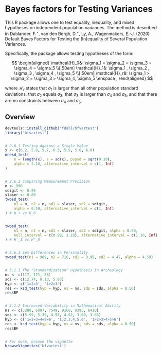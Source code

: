 # Bayes factors for Testing Variances
This R package allows one to test equality, inequality, and mixed hypotheses on independent population variances. The method is described in Dablander, F.<sup>&#8902;</sup>, van den Bergh, D.<sup>&#8902;</sup>, Ly, A., Wagenmakers, E.-J. (2020) Default Bayes Factors for Testing the (In)equality of Several Population Variances.

Specifically, the package allows testing hypotheses of the form:

$$
\begin{aligned}
    \mathcal{H}_0&: \sigma_1 = \sigma_2 = \sigma_3 = \sigma_4 = \sigma_5 \\[.50em]
    \mathcal{H}_1&: \sigma_1 , \sigma_2 , \sigma_3 , \sigma_4 , \sigma_5 \\[.50em]
    \mathcal{H}_r&: \sigma_1 > \sigma_2 = \sigma_3 > \sigma_4, \sigma_5 \enspace ,
\end{aligned}
$$

where $\mathcal{H}_r$ states that $\sigma_1$ is larger than all other population standard deviations, that $\sigma_2$ equals $\sigma_3$, that $\sigma_3$ is larger than $\sigma_4$ and $\sigma_5$, and that there are no constraints between $\sigma_4$ and $\sigma_5$.

## Overview
```r
devtools::install_github('fdabl/bfvartest')
library('bfvartest')


# 2.6.1 Testing Against a Single Value
x <- c(6.2, 5.8, 5.7, 6.3, 5.9, 5.8, 6.0)
onesd_test(
    n = length(x), s = sd(x), popsd = sqrt(0.10),
    alpha = 2.16, alternative_interval = c(1, Inf)
)


# 2.6.2 Comparing Measurement Precision
n <- 990
sdigit <- 0.98
slaser <- 0.89
twosd_test(
    n1 = n, n2 = n, sd1 = slaser, sd2 = sdigit,
    alpha = 0.50, alternative_interval = c(1, Inf)
) # H_+ vs H_0


twosd_test(
    n1 = n, n2 = n, sd1 = slaser, sd2 = sdigit, alpha = 0.50,
    null_interval = c(0.90, 1.10), alternative_interval = c(1.10, Inf)
) # H'_1 vs H'_0


# 2.6.3 Sex Differences in Personality
twosd_test(n1 = 969, n2 = 716, sd1 = 3.95, sd2 = 4.47, alpha = 4.50)


# 3.1.1 The "Standardization" Hypothesis in Archeology
ns <- c(117, 171, 55)
sds <- c(12.74, 8.13, 5.83)
hyp <- c('1=2=3', '1>2>3')
res <- ksd_test(hyp = hyp, ns = ns, sds = sds, alpha = 0.50)
res$BF


# 3.1.2 Increased Variability in Mathematical Ability
ns <- c(3280, 6007, 7549, 9160, 9395, 6410)
sds <- c(5.99, 5.39, 4.97, 4.62, 3.69, 3.08)
hyp <- c('1=2=3=4=5=6', '1,2,3,4,5,6', '1>2>3>4>5>6')
res <- ksd_test(hyp = hyp, ns = ns, sds = sds, alpha = 0.50)
res$BF


# For more, browse the vignette
browseVignettes('bfvartest')
```
